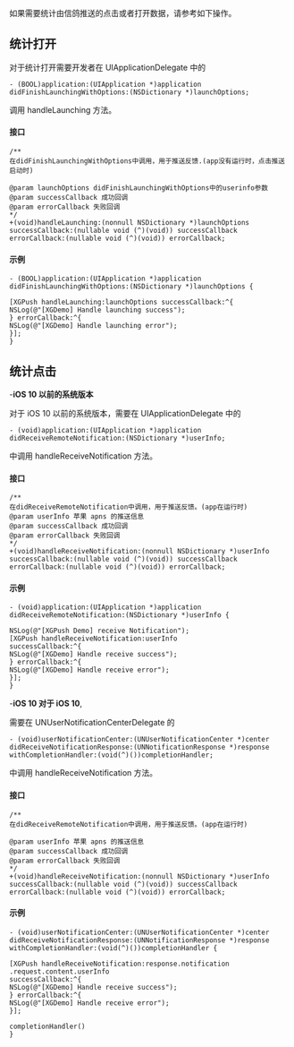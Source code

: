 如果需要统计由信鸽推送的点击或者打开数据，请参考如下操作。
## 统计打开
对于统计打开需要开发者在 UIApplicationDelegate 中的
```
- (BOOL)application:(UIApplication *)application
didFinishLaunchingWithOptions:(NSDictionary *)launchOptions;
```
调用 handleLaunching 方法。

#### 接口

```
/**
在didFinishLaunchingWithOptions中调用，用于推送反馈.(app没有运行时，点击推送启动时)

@param launchOptions didFinishLaunchingWithOptions中的userinfo参数
@param successCallback 成功回调
@param errorCallback 失败回调
*/
+(void)handleLaunching:(nonnull NSDictionary *)launchOptions
successCallback:(nullable void (^)(void)) successCallback
errorCallback:(nullable void (^)(void)) errorCallback;
```

#### 示例

```
- (BOOL)application:(UIApplication *)application
didFinishLaunchingWithOptions:(NSDictionary *)launchOptions {

[XGPush handleLaunching:launchOptions successCallback:^{
NSLog(@"[XGDemo] Handle launching success");
} errorCallback:^{
NSLog(@"[XGDemo] Handle launching error");
}];
}
```
## 统计点击

-**iOS 10 以前的系统版本**

对于 iOS 10 以前的系统版本，需要在 UIApplicationDelegate 中的
```
- (void)application:(UIApplication *)application
didReceiveRemoteNotification:(NSDictionary *)userInfo;
```
中调用 handleReceiveNotification 方法。

#### 接口

```
/**
在didReceiveRemoteNotification中调用，用于推送反馈。(app在运行时)
@param userInfo 苹果 apns 的推送信息
@param successCallback 成功回调
@param errorCallback 失败回调
*/
+(void)handleReceiveNotification:(nonnull NSDictionary *)userInfo
successCallback:(nullable void (^)(void)) successCallback
errorCallback:(nullable void (^)(void)) errorCallback;
```
#### 示例

```
- (void)application:(UIApplication *)application
didReceiveRemoteNotification:(NSDictionary *)userInfo {

NSLog(@"[XGPush Demo] receive Notification");
[XGPush handleReceiveNotification:userInfo
successCallback:^{
NSLog(@"[XGDemo] Handle receive success");
} errorCallback:^{
NSLog(@"[XGDemo] Handle receive error");
}];
}
```
-**iOS 10 对于 iOS 10**, 

需要在 UNUserNotificationCenterDelegate 的
```
- (void)userNotificationCenter:(UNUserNotificationCenter *)center
didReceiveNotificationResponse:(UNNotificationResponse *)response
withCompletionHandler:(void(^)())completionHandler;
```
中调用 handleReceiveNotification 方法。

#### 接口

```
/**
在didReceiveRemoteNotification中调用，用于推送反馈。(app在运行时)

@param userInfo 苹果 apns 的推送信息
@param successCallback 成功回调
@param errorCallback 失败回调
*/
+(void)handleReceiveNotification:(nonnull NSDictionary *)userInfo
successCallback:(nullable void (^)(void)) successCallback
errorCallback:(nullable void (^)(void)) errorCallback;
```

#### 示例

```
- (void)userNotificationCenter:(UNUserNotificationCenter *)center
didReceiveNotificationResponse:(UNNotificationResponse *)response
withCompletionHandler:(void(^)())completionHandler {

[XGPush handleReceiveNotification:response.notification
.request.content.userInfo
successCallback:^{
NSLog(@"[XGDemo] Handle receive success");
} errorCallback:^{
NSLog(@"[XGDemo] Handle receive error");
}];

completionHandler()
}
```

